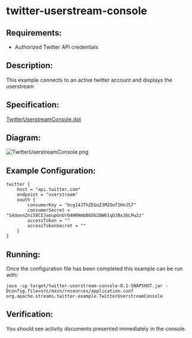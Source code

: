 twitter-userstream-console
==============================

Requirements:
-------------
 - Authorized Twitter API credentials

Description:
------------
This example connects to an active twitter account and displays the userstream

Specification:
-----------------

[TwitterUserstreamConsole.dot](src/main/resources/TwitterUserstreamConsole.dot "TwitterUserstreamConsole.dot" )

Diagram:
-----------------

![TwitterUserstreamConsole.png](./TwitterUserstreamConsole.png?raw=true)

Example Configuration:
----------------------

    twitter {
        host = "api.twitter.com"
        endpoint = "userstream"
        oauth {
            consumerKey = "bcg14JThZEGoZ3MZOoT2HnJS7"
            consumerSecret = "S4dwxnZni58CIJaoupGnUrO4HRHmbBGOb28W6IqOJBx36LPw2z"
            accessToken = ""
            accessTokenSecret = ""
        }
    }

Running:
--------

Once the configuration file has been completed this example can be run with:

    java -cp target/twitter-userstream-console-0.1-SNAPSHOT.jar -Dconfig.file=src/main/resources/application.conf org.apache.streams.twitter.example.TwitterUserstreamConsole

Verification:
-------------
You should see activity documents presented immediately in the console.